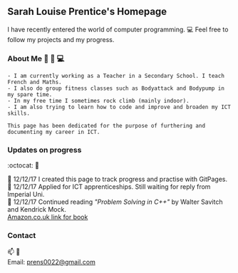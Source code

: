 ## Sarah Louise Prentice's Homepage

I have recently entered the world of computer programming. :computer: Feel free to follow my projects and my progress.

### About Me :dancers: :muscle: :computer: 
```
- I am currently working as a Teacher in a Secondary School. I teach French and Maths. 
- I also do group fitness classes such as Bodyattack and Bodypump in my spare time.
- In my free time I sometimes rock climb (mainly indoor). 
- I am also trying to learn how to code and improve and broaden my ICT skills. 

This page has been dedicated for the purpose of furthering and documenting my career in ICT. 
```

### Updates on progress 
:octocat: :memo:

:pushpin: 12/12/17 I created this page to track progress and practise with GitPages. <br/>
:pushpin: 12/12/17 Applied for ICT apprenticeships. Still waiting for reply from Imperial Uni. <br/>
:pushpin: 12/12/17 Continued reading _"Problem Solving in C++"_ by Walter Savitch and Kendrick Mock. <br/>
[Amazon.co.uk link for book](https://www.amazon.co.uk/Problem-Solving-Global-Walter-Savitch/dp/1292018240/ref=sr_1_1?ie=UTF8&qid=1513089797&sr=8-1&keywords=problem+solving++c%2B%2B)


### Contact
:mailbox: :e-mail: <br/>
Email: prens0022@gmail.com
